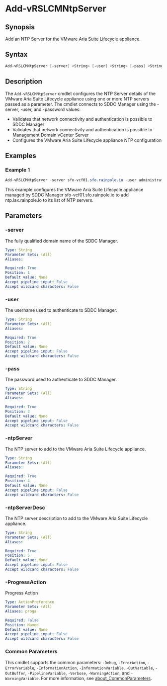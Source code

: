# Add-vRSLCMNtpServer

## Synopsis

Add an NTP Server for the VMware Aria Suite Lifecycle appliance.

## Syntax

```powershell
Add-vRSLCMNtpServer [-server] <String> [-user] <String> [-pass] <String> [-ntpServer] <String> [-ntpServerDesc] <String> [-ProgressAction <ActionPreference>] [<CommonParameters>]
```

## Description

The `Add-vRSLCMNtpServer` cmdlet configures the NTP Server details of the VMware Aria Suite Lifecycle appliance using one or more NTP servers passed as a parameter.
The cmdlet connects to SDDC Manager using the -server, -user, and -password values:

- Validates that network connectivity and authentication is possible to SDDC Manager
- Validates that network connectivity and authentication is possible to Management Domain vCenter Server
- Configures the VMware Aria Suite Lifecycle appliance NTP configuration

## Examples

### Example 1

```powershell
Add-vRSLCMNtpServer -server sfo-vcf01.sfo.rainpole.io -user administrator@vsphere.local -pass VMw@re1! -ntpServer ntp.lax.rainpole.io -ntpServerDesc "VCF NTP Server 2"
```

This example configures the VMware Aria Suite Lifecycle appliance managed by SDDC Manager sfo-vcf01.sfo.rainpole.io to add ntp.lax.rainpole.io to its list of NTP servers.

## Parameters

### -server

The fully qualified domain name of the SDDC Manager.

```yaml
Type: String
Parameter Sets: (All)
Aliases:

Required: True
Position: 1
Default value: None
Accept pipeline input: False
Accept wildcard characters: False
```

### -user

The username used to authenticate to SDDC Manager.

```yaml
Type: String
Parameter Sets: (All)
Aliases:

Required: True
Position: 2
Default value: None
Accept pipeline input: False
Accept wildcard characters: False
```

### -pass

The password used to authenticate to SDDC Manager.

```yaml
Type: String
Parameter Sets: (All)
Aliases:

Required: True
Position: 3
Default value: None
Accept pipeline input: False
Accept wildcard characters: False
```

### -ntpServer

The NTP server to add to the VMware Aria Suite Lifecycle appliance.

```yaml
Type: String
Parameter Sets: (All)
Aliases:

Required: True
Position: 4
Default value: None
Accept pipeline input: False
Accept wildcard characters: False
```

### -ntpServerDesc

The NTP server description to add to the VMware Aria Suite Lifecycle appliance.

```yaml
Type: String
Parameter Sets: (All)
Aliases:

Required: True
Position: 5
Default value: None
Accept pipeline input: False
Accept wildcard characters: False
```

### -ProgressAction

Progress Action

```yaml
Type: ActionPreference
Parameter Sets: (All)
Aliases: proga

Required: False
Position: Named
Default value: None
Accept pipeline input: False
Accept wildcard characters: False
```

### Common Parameters

This cmdlet supports the common parameters: `-Debug`, `-ErrorAction`, `-ErrorVariable`, `-InformationAction`, `-InformationVariable`, `-OutVariable`, `-OutBuffer`, `-PipelineVariable`, `-Verbose`, `-WarningAction`, and `-WarningVariable`. For more information, see [about_CommonParameters](http://go.microsoft.com/fwlink/?LinkID=113216).
